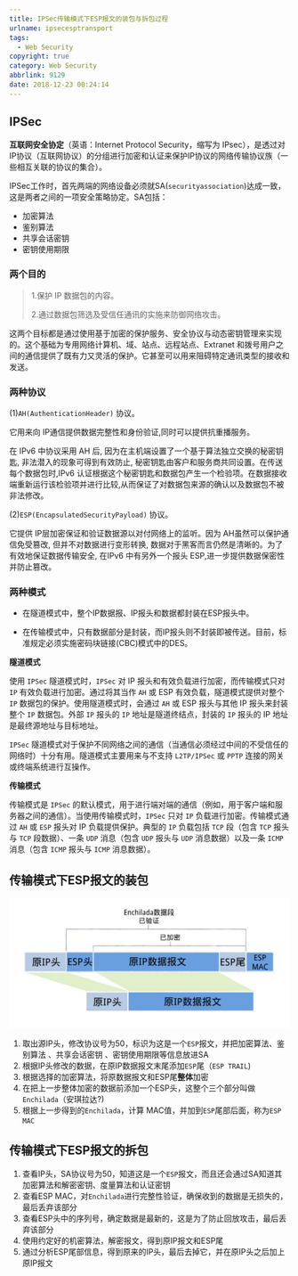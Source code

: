 ```yaml
---
title: IPSec传输模式下ESP报文的装包与拆包过程
urlname: ipsecesptransport
tags:
  - Web Security
copyright: true
category: Web Security
abbrlink: 9129
date: 2018-12-23 00:24:14
---
```




## IPSec

**互联网安全协定**（英语：Internet Protocol Security，缩写为 IPsec），是透过对IP协议（互联网协议）的分组进行加密和认证来保护IP协议的网络传输协议族（一些相互关联的协议的集合）。

IPSec工作时，首先两端的网络设备必须就SA(`securityassociation`)达成一致，这是两者之间的一项安全策略协定。SA包括：

- 加密算法
-  鉴别算法
-  共享会话密钥
-  密钥使用期限

<!-- more --> 

### 两个目的

> 1.保护 IP 数据包的内容。
>
> 2.通过数据包筛选及受信任通讯的实施来防御网络攻击。

这两个目标都是通过使用基于加密的保护服务、安全协议与动态密钥管理来实现的。这个基础为专用网络计算机、域、站点、远程站点、Extranet 和拨号用户之间的通信提供了既有力又灵活的保护。它甚至可以用来阻碍特定通讯类型的接收和发送。

### 两种协议

(1)`AH(AuthenticationHeader)` 协议。

它用来向 IP通信提供数据完整性和身份验证,同时可以提供抗重播服务。

在 IPv6 中协议采用 AH 后, 因为在主机端设置了一个基于算法独立交换的秘密钥匙, 非法潜入的现象可得到有效防止, 秘密钥匙由客户和服务商共同设置。在传送每个数据包时,IPv6 认证根据这个秘密钥匙和数据包产生一个检验项。在数据接收端重新运行该检验项并进行比较,从而保证了对数据包来源的确认以及数据包不被非法修改。

(2)`ESP(EncapsulatedSecurityPayload)` 协议。

它提供 IP层加密保证和验证数据源以对付网络上的监听。因为 AH虽然可以保护通信免受篡改, 但并不对数据进行变形转换, 数据对于黑客而言仍然是清晰的。为了有效地保证数据传输安全, 在IPv6 中有另外一个报头 ESP,进一步提供数据保密性并防止篡改。

### 两种模式

- 在隧道模式中，整个IP数据报、IP报头和数据都封装在ESP报头中。

- 在传输模式中，只有数据部分是封装，而IP报头则不封装即被传送。目前，标准规定必须实施密码块链接(CBC)模式中的DES。

**隧道模式**

使用 `IPSec` 隧道模式时，`IPSec` 对 IP 报头和有效负载进行加密，而传输模式只对 `IP` 有效负载进行加密。通过将其当作 `AH` 或 ESP 有效负载，隧道模式提供对整个 `IP` 数据包的保护。使用隧道模式时，会通过 `AH` 或 ESP 报头与其他 IP 报头来封装整个 `IP` 数据包。外部 `IP` 报头的 `IP` 地址是隧道终结点，封装的 `IP` 报头的 IP 地址是最终源地址与目标地址。

`IPSec` 隧道模式对于保护不同网络之间的通信（当通信必须经过中间的不受信任的网络时）十分有用。隧道模式主要用来与不支持 `L2TP/IPSec` 或 `PPTP` 连接的网关或终端系统进行互操作。



**传输模式**

传输模式是 `IPSec` 的默认模式，用于进行端对端的通信（例如，用于客户端和服务器之间的通信）。当使用传输模式时，`IPSec` 只对 `IP` 负载进行加密。传输模式通过 `AH` 或 `ESP` 报头对 IP 负载提供保护。典型的 `IP` 负载包括 `TCP` 段（包含 `TCP` 报头与 `TCP` 段数据）、一条 `UDP` 消息（包含 `UDP` 报头与 `UDP` 消息数据）以及一条 `ICMP` 消息（包含 `ICMP` 报头与 `ICMP` 消息数据）。



## 传输模式下ESP报文的装包

![](ipsecesptransport/1545054872962.png)

1. 取出源IP头，修改协议号为50，标识为这是一个`ESP`报文，并把加密算法、鉴别算法 、共享会话密钥 、密钥使用期限等信息放进SA
2. 根据IP头修改的数据，在原IP数据报文末尾添加`ESP`尾（`ESP TRAIL`)
3. 根据选择的加密算法，将原数据报文和ESP尾**整体**加密
4. 在把上一步整体加密的数据前添加一个ESP头，这整个三个部分叫做`Enchilada`（安琪拉达?)
5. 根据上一步得到的`Enchilada`，计算 MAC值，并加到`ESP`尾部后面，称为`ESP MAC`

## 传输模式下ESP报文的拆包

1. 查看IP头，SA协议号为50，知道这是一个`ESP`报文，而且还会通过SA知道其加密算法和解密密钥、度量算法和认证密钥
2. 查看ESP MAC，对`Enchilada`进行完整性验证，确保收到的数据是无损失的，最后丢弃该部分
3. 查看ESP头中的序列号，确定数据是最新的，这是为了防止回放攻击，最后丢弃该部分
4. 使用约定好的机密算法，解密报文，得到原IP报文和ESP尾
5. 通过分析ESP尾部信息，得到原来的IP头，最后去掉它，并在原IP头之后加上原IP报文

<!-- more --> 